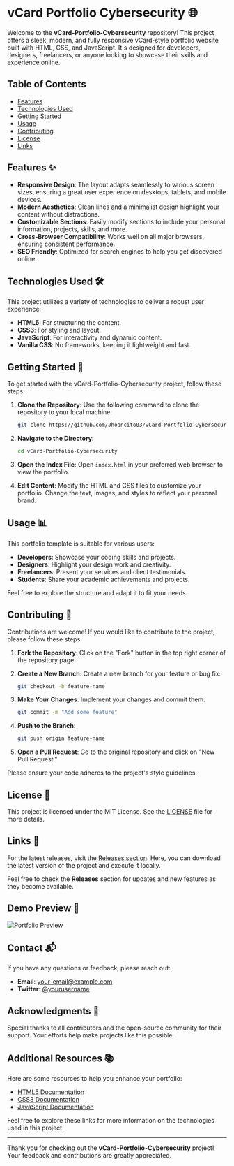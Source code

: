 # vCard Portfolio Cybersecurity 🌐

Welcome to the **vCard-Portfolio-Cybersecurity** repository! This project offers a sleek, modern, and fully responsive vCard-style portfolio website built with HTML, CSS, and JavaScript. It's designed for developers, designers, freelancers, or anyone looking to showcase their skills and experience online. 

## Table of Contents

- [Features](#features)
- [Technologies Used](#technologies-used)
- [Getting Started](#getting-started)
- [Usage](#usage)
- [Contributing](#contributing)
- [License](#license)
- [Links](#links)

## Features ✨

- **Responsive Design**: The layout adapts seamlessly to various screen sizes, ensuring a great user experience on desktops, tablets, and mobile devices.
- **Modern Aesthetics**: Clean lines and a minimalist design highlight your content without distractions.
- **Customizable Sections**: Easily modify sections to include your personal information, projects, skills, and more.
- **Cross-Browser Compatibility**: Works well on all major browsers, ensuring consistent performance.
- **SEO Friendly**: Optimized for search engines to help you get discovered online.

## Technologies Used 🛠️

This project utilizes a variety of technologies to deliver a robust user experience:

- **HTML5**: For structuring the content.
- **CSS3**: For styling and layout.
- **JavaScript**: For interactivity and dynamic content.
- **Vanilla CSS**: No frameworks, keeping it lightweight and fast.

## Getting Started 🚀

To get started with the vCard-Portfolio-Cybersecurity project, follow these steps:

1. **Clone the Repository**: Use the following command to clone the repository to your local machine:

   ```bash
   git clone https://github.com/Jhoancito03/vCard-Portfolio-Cybersecurity.git
   ```

2. **Navigate to the Directory**:

   ```bash
   cd vCard-Portfolio-Cybersecurity
   ```

3. **Open the Index File**: Open `index.html` in your preferred web browser to view the portfolio.

4. **Edit Content**: Modify the HTML and CSS files to customize your portfolio. Change the text, images, and styles to reflect your personal brand.

## Usage 📊

This portfolio template is suitable for various users:

- **Developers**: Showcase your coding skills and projects.
- **Designers**: Highlight your design work and creativity.
- **Freelancers**: Present your services and client testimonials.
- **Students**: Share your academic achievements and projects.

Feel free to explore the structure and adapt it to fit your needs. 

## Contributing 🤝

Contributions are welcome! If you would like to contribute to the project, please follow these steps:

1. **Fork the Repository**: Click on the "Fork" button in the top right corner of the repository page.
2. **Create a New Branch**: Create a new branch for your feature or bug fix:

   ```bash
   git checkout -b feature-name
   ```

3. **Make Your Changes**: Implement your changes and commit them:

   ```bash
   git commit -m "Add some feature"
   ```

4. **Push to the Branch**:

   ```bash
   git push origin feature-name
   ```

5. **Open a Pull Request**: Go to the original repository and click on "New Pull Request."

Please ensure your code adheres to the project's style guidelines.

## License 📜

This project is licensed under the MIT License. See the [LICENSE](LICENSE) file for more details.

## Links 🔗

For the latest releases, visit the [Releases section](https://github.com/Jhoancito03/vCard-Portfolio-Cybersecurity/releases). Here, you can download the latest version of the project and execute it locally.

Feel free to check the **Releases** section for updates and new features as they become available. 

## Demo Preview 🎥

![Portfolio Preview](https://via.placeholder.com/800x400?text=Portfolio+Preview)

## Contact 📬

If you have any questions or feedback, please reach out:

- **Email**: your-email@example.com
- **Twitter**: [@yourusername](https://twitter.com/yourusername)

## Acknowledgments 🙏

Special thanks to all contributors and the open-source community for their support. Your efforts help make projects like this possible.

## Additional Resources 📚

Here are some resources to help you enhance your portfolio:

- [HTML5 Documentation](https://developer.mozilla.org/en-US/docs/Web/Guide/HTML/HTML5)
- [CSS3 Documentation](https://developer.mozilla.org/en-US/docs/Web/CSS)
- [JavaScript Documentation](https://developer.mozilla.org/en-US/docs/Web/JavaScript)

Feel free to explore these links for more information on the technologies used in this project.

---

Thank you for checking out the **vCard-Portfolio-Cybersecurity** project! Your feedback and contributions are greatly appreciated.